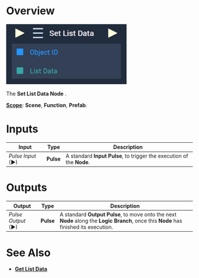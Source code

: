 # Overview

![The Set List Data Node.](../../../.gitbook/assets/setlistdata.png)

The **Set List Data Node** .

[**Scope**](../../overview.md#scopes): **Scene**, **Function**, **Prefab**.



# Inputs

|Input|Type|Description|
|---|---|---|
|*Pulse Input* (►)|**Pulse**|A standard **Input Pulse**, to trigger the execution of the **Node**.|

# Outputs

|Output|Type|Description|
|---|---|---|
|*Pulse Output* (►)|**Pulse**|A standard **Output Pulse**, to move onto the next **Node** along the **Logic Branch**, once this **Node** has finished its execution.|

# See Also

* [**Get List Data**](getlistdata.md)
